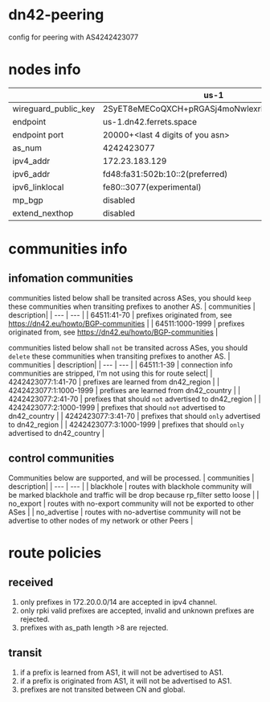 # dn42-peering
config for peering with AS4242423077

# nodes info

| | us-1 | hk-1 |
|---|---|---|
|wireguard_public_key| 2SyET8eMECoQXCH+pRGASj4moNwlexrbXFzPDmex3SI= | aiJkoVGUNJvvBmZ0FPs/4VdfsSLVKgD9xBDvyYwuRFw= |
|endpoint| us-1.dn42.ferrets.space | hk-1.dn42.ferrets.space |
|endpoint port| 20000+<last 4 digits of you asn> | 20000+<last 4 digits of you asn> |
|as_num| 4242423077 | 4242423077 |
|ipv4_addr| 172.23.183.129 | 172.23.183.131 |
|ipv6_addr| fd48:fa31:502b:10::2(preferred) | fd48:fa31:502b:10::4(preferred) |
|ipv6_linklocal| fe80::3077(experimental) | fe80::3077(experimental) |
|mp_bgp| disabled | disabled |
|extend_nexthop| disabled | disabled |

# communities info
## infomation communities
communities listed below shall be transited across ASes, you should `keep` these communities when transiting prefixes to another AS.
| communities | description|
| --- | --- |
| 64511:41-70 | prefixes originated from, see https://dn42.eu/howto/BGP-communities |
| 64511:1000-1999 | prefixes originated from, see https://dn42.eu/howto/BGP-communities |

communities listed below shall `not` be transited across ASes, you should `delete` these communities when transiting prefixes to another AS.
| communities | description|
| --- | --- |
| 64511:1-39 | connection info communities are stripped, I'm not using this for route select|
| 4242423077:1:41-70 | prefixes are learned from dn42_region |
| 4242423077:1:1000-1999 | prefixes are learned from dn42_country |
| 4242423077:2:41-70 | prefixes that should `not` advertised to dn42_region |
| 4242423077:2:1000-1999 | prefixes that should `not` advertised to dn42_country |
| 4242423077:3:41-70 | prefixes that should `only` advertised to dn42_region |
| 4242423077:3:1000-1999 | prefixes that should `only` advertised to dn42_country |

## control communities
Communities below are supported, and will be processed.
| communities | description|
| --- | --- |
| blackhole | routes with blackhole community will be marked blackhole and traffic will be drop because rp_filter setto loose |
| no_export | routes with no-export community will not be exported to other ASes |
| no_advertise | routes with no-advertise community will not be advertise to other nodes of my network or other Peers |

# route policies
## received
1. only prefixes in 172.20.0.0/14 are accepted in ipv4 channel.
2. only rpki valid prefixes are accepted, invalid and unknown prefixes are rejected.
3. prefixes with as_path length >8 are rejected.

## transit
1. if a prefix is learned from AS1, it will not be advertised to AS1.
2. if a prefix is originated from AS1, it will not be advertised to AS1.
3. prefixes are not transited between CN and global.